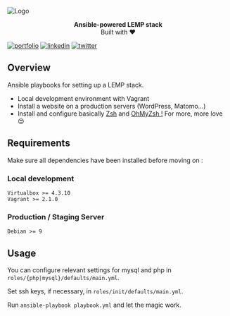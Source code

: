 
![Logo](https://i.imgur.com/befpNB2.png)

<p align="center">
  <strong>Ansible-powered LEMP stack</strong>
  <br />
  Built with ❤️
</p>

[![portfolio](https://img.shields.io/badge/me-000?style=for-the-badge&logo=ko-fi&logoColor=white)](https://saugrin-sonia.fr/) [![linkedin](https://img.shields.io/badge/linkedin-0A66C2?style=for-the-badge&logo=linkedin&logoColor=white)](https://www.linkedin.com/in/ssaugrin/) [![twitter](https://img.shields.io/badge/twitter-1DA1F2?style=for-the-badge&logo=twitter&logoColor=white)](https://twitter.com/zourite)

## Overview

Ansible playbooks for setting up a LEMP stack.

- Local development environment with Vagrant
- Install a website on a production servers (WordPress, Matomo...)
- Install and configure basically <a href="https://zsh.sourceforge.io/" target="_blank">Zsh</a> and <a href="https://ohmyz.sh/" target="_blank">OhMyZsh !</a> For more, more love :heart_eyes:

## Requirements

Make sure all dependencies have been installed before moving on :

### Local development

    Virtualbox >= 4.3.10
    Vagrant >= 2.1.0
  
### Production / Staging Server

    Debian >= 9

## Usage

You can configure relevant settings for mysql and php in ``roles/{php|mysql}/defaults/main.yml``.

Set ssh keys, if necessary, in ``roles/init/defaults/main.yml``.

Run ```ansible-playbook playbook.yml``` and let the magic work.

  